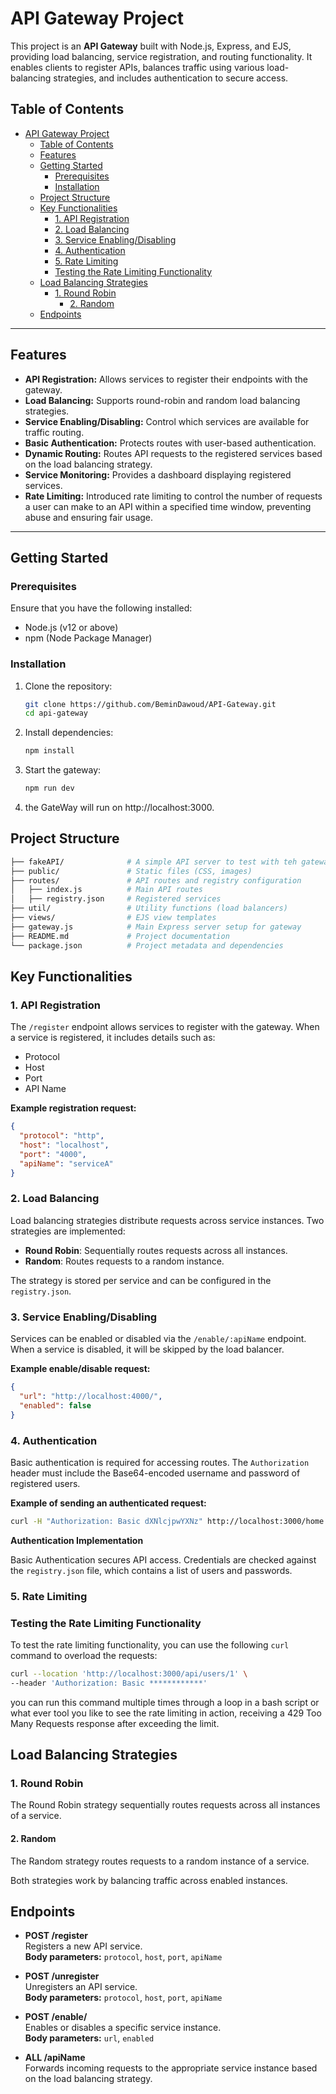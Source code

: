 # API Gateway Project

This project is an **API Gateway** built with Node.js, Express, and EJS, providing load balancing, service registration, and routing functionality. It enables clients to register APIs, balances traffic using various load-balancing strategies, and includes authentication to secure access.

## Table of Contents
- [API Gateway Project](#api-gateway-project)
  - [Table of Contents](#table-of-contents)
  - [Features](#features)
  - [Getting Started](#getting-started)
    - [Prerequisites](#prerequisites)
    - [Installation](#installation)
  - [Project Structure](#project-structure)
  - [Key Functionalities](#key-functionalities)
    - [1. API Registration](#1-api-registration)
    - [2. Load Balancing](#2-load-balancing)
    - [3. Service Enabling/Disabling](#3-service-enablingdisabling)
    - [4. Authentication](#4-authentication)
    - [5. Rate Limiting](#5-rate-limiting)
    - [Testing the Rate Limiting Functionality](#testing-the-rate-limiting-functionality)
  - [Load Balancing Strategies](#load-balancing-strategies)
    - [1. Round Robin](#1-round-robin)
      - [2. Random](#2-random)
  - [Endpoints](#endpoints)

---

## Features

- **API Registration:** Allows services to register their endpoints with the gateway.
- **Load Balancing:** Supports round-robin and random load balancing strategies.
- **Service Enabling/Disabling:** Control which services are available for traffic routing.
- **Basic Authentication:** Protects routes with user-based authentication.
- **Dynamic Routing:** Routes API requests to the registered services based on the load balancing strategy.
- **Service Monitoring:** Provides a dashboard displaying registered services.
- **Rate Limiting:** Introduced rate limiting to control the number of requests a user can make to an API within a specified time window, preventing abuse and ensuring fair usage.
---

## Getting Started

### Prerequisites

Ensure that you have the following installed:
- Node.js (v12 or above)
- npm (Node Package Manager)

### Installation

1. Clone the repository:
   ```bash
   git clone https://github.com/BeminDawoud/API-Gateway.git
   cd api-gateway
   ```

2. Install dependencies:
   ```bash
   npm install
   ```
3. Start the gateway:
   ```bash
   npm run dev
   ```
4. the GateWay will run on http://localhost:3000.

## Project Structure

```bash
├── fakeAPI/              # A simple API server to test with teh gateway
├── public/               # Static files (CSS, images)
├── routes/               # API routes and registry configuration
│   ├── index.js          # Main API routes
│   ├── registry.json     # Registered services
├── util/                 # Utility functions (load balancers)
├── views/                # EJS view templates
├── gateway.js            # Main Express server setup for gateway
├── README.md             # Project documentation
└── package.json          # Project metadata and dependencies
```

## Key Functionalities

### 1. API Registration

The `/register` endpoint allows services to register with the gateway. When a service is registered, it includes details such as:

- Protocol
- Host
- Port
- API Name

**Example registration request:**

```json
{
  "protocol": "http",
  "host": "localhost",
  "port": "4000",
  "apiName": "serviceA"
}
```
### 2. Load Balancing

Load balancing strategies distribute requests across service instances. Two strategies are implemented:

- **Round Robin**: Sequentially routes requests across all instances.
- **Random**: Routes requests to a random instance.

The strategy is stored per service and can be configured in the `registry.json`.

### 3. Service Enabling/Disabling

Services can be enabled or disabled via the `/enable/:apiName` endpoint. When a service is disabled, it will be skipped by the load balancer.

**Example enable/disable request:**

```json
{
  "url": "http://localhost:4000/",
  "enabled": false
}
```

### 4. Authentication

Basic authentication is required for accessing routes. The `Authorization` header must include the Base64-encoded username and password of registered users.

**Example of sending an authenticated request:**

```bash
curl -H "Authorization: Basic dXNlcjpwYXNz" http://localhost:3000/home
```
**Authentication Implementation**

Basic Authentication secures API access. Credentials are checked against the `registry.json` file, which contains a list of users and passwords.


### 5. Rate Limiting
### Testing the Rate Limiting Functionality

To test the rate limiting functionality, you can use the following `curl` command to overload the requests:

```bash
curl --location 'http://localhost:3000/api/users/1' \
--header 'Authorization: Basic ************'
```
you can run this command multiple times through a loop in a bash script or what ever tool you like to see the rate limiting in action, receiving a 429 Too Many Requests response after exceeding the limit.

## Load Balancing Strategies

### 1. Round Robin

The Round Robin strategy sequentially routes requests across all instances of a service.


#### 2. Random

The Random strategy routes requests to a random instance of a service.


Both strategies work by balancing traffic across enabled instances.

## Endpoints

- **POST /register**  
  Registers a new API service.  
  **Body parameters:** `protocol`, `host`, `port`, `apiName`

- **POST /unregister**  
  Unregisters an API service.  
  **Body parameters:** `protocol`, `host`, `port`, `apiName`

- **POST /enable/**  
  Enables or disables a specific service instance.  
  **Body parameters:** `url`, `enabled`

- **ALL /apiName**  
  Forwards incoming requests to the appropriate service instance based on the load balancing strategy.

